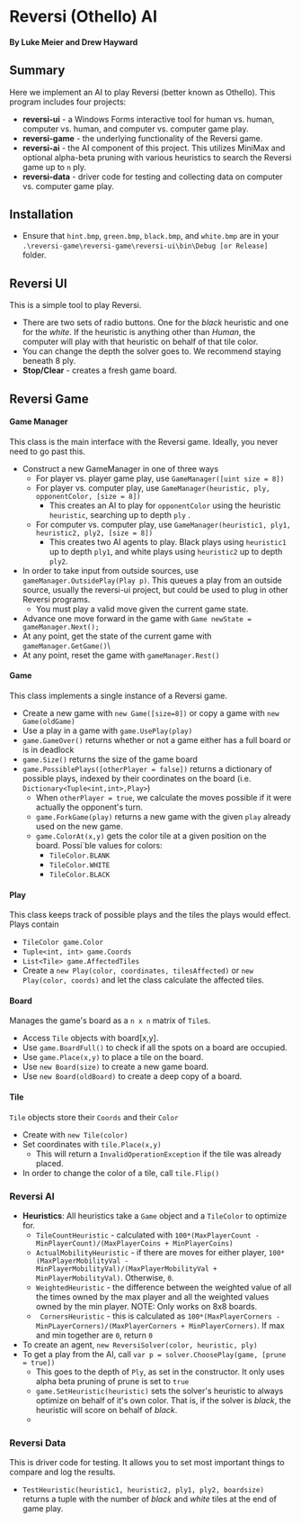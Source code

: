 

# Reversi (Othello) AI
#### By Luke Meier and Drew Hayward

## Summary
Here we implement an AI to play Reversi (better known as Othello).
This program includes four projects:
* **reversi-ui** - a Windows Forms interactive tool for human vs. human, computer vs. human, and computer vs. computer game play.  
* **reversi-game** - the underlying functionality of the Reversi game.  
* **reversi-ai** - the AI component of this project.  This utilizes MiniMax and optional alpha-beta pruning with various heuristics to search the Reversi game up to `n` ply.  
* **reversi-data** - driver code for testing and collecting data on computer vs. computer game play.  

## Installation
* Ensure that `hint.bmp`, `green.bmp`, `black.bmp`, and `white.bmp` are in your `.\reversi-game\reversi-game\reversi-ui\bin\Debug [or Release]` folder.  

## Reversi UI

This is a simple tool to play Reversi.  
* There are two sets of radio buttons.  One for the *black* heuristic and one for the *white*.  If the heuristic is anything other than *Human*, the computer will play with that heuristic on behalf of that tile color.  
* You can change the depth the solver goes to.  We recommend staying beneath 8 ply.  
* **Stop/Clear** - creates a fresh game board.  

## Reversi Game
#### Game Manager
This class is the main interface with the Reversi game.  Ideally, you never need to go past this.
* Construct a new GameManager in one of three ways
	* For player vs. player game play, use `GameManager([uint size = 8])` 
	* For player vs. computer play, use `GameManager(heuristic, ply, opponentColor, [size = 8])`
		* This creates an AI to play for `opponentColor` using the heuristic `heuristic`, searching up to depth `ply`	.
	* For computer vs. computer play, use `GameManager(heuristic1, ply1, heuristic2, ply2, [size = 8])`
		* This creates two AI agents to play.  Black plays using `heuristic1` up to depth `ply1`, and white plays using `heuristic2` up to depth `ply2`.
* In order to take input from outside sources, use `gameManager.OutsidePlay(Play p)`.  This queues a play from an outside source, usually the reversi-ui project, but could be used to plug in other Reversi programs.  
	* You must play a valid move given the current game state.
* Advance one move forward in the game with `Game newState = gameManager.Next();`
* At any point, get the state of the current game with `gameManager.GetGame()`\
* At any point, reset the game with `gameManager.Rest()`
#### Game
This class implements a single instance of a Reversi game.
* Create a new game with `new Game([size=8])` or copy a game with `new Game(oldGame)`
* Use a play in a game with `game.UsePlay(play)`
* `game.GameOver()` returns whether or not a game either has a full board or is in deadlock
* `game.Size()` returns the size of the game board
* `game.PossiblePlays([otherPlayer = false])` returns a dictionary of possible plays, indexed by their coordinates on the board (i.e. `Dictionary<Tuple<int,int>,Play>`)
	* When `otherPlayer = true`, we calculate the moves possible if it were actually the opponent's turn.  
	* `game.ForkGame(play)` returns a new game with the given `play` already used on the new game.
	* `game.ColorAt(x,y)` gets the color tile at a given position on the board.  Possi`ble values for colors:
		* `TileColor.BLANK`
		* `TileColor.WHITE`
		* `TileColor.BLACK`
#### Play
This class keeps track of possible plays and the tiles the plays would effect. 
Plays contain 
* `TileColor game.Color`
* `Tuple<int, int> game.Coords` 
* `List<Tile> game.AffectedTiles`
* Create a `new Play(color, coordinates, tilesAffected)` or `new Play(color, coords)` and let the class calculate the affected tiles.  
#### Board
Manages the game's board as a `n x n` matrix of `Tile`s.
* Access `Tile` objects with board[x,y].
* Use `game.BoardFull()` to check if all the spots on a board are occupied.
* Use `game.Place(x,y)` to place a tile on the board.
* Use `new Board(size)` to create a new game board.
* Use `new Board(oldBoard)` to create a deep copy of a board.
#### Tile
`Tile` objects store their `Coords` and their `Color`
* Create with `new Tile(color)`
* Set coordinates with `tile.Place(x,y)`
	* This will return a `InvalidOperationException` if the tile was already placed.
* In order to change the color of a tile, call `tile.Flip()`
### Reversi AI
* **Heuristics**:  All heuristics take a `Game` object and a `TileColor` to optimize for.  
	* `TileCountHeuristic` -  calculated with `100*(MaxPlayerCount - MinPlayerCount)/(MaxPlayerCoins + MinPlayerCoins)`
	* `ActualMobilityHeuristic` - if there are moves for either player, `100*(MaxPlayerMobilityVal - MinPlayerMobilityVal)/(MaxPlayerMobilityVal + MinPlayerMobilityVal)`.  Otherwise, `0`.
   * `WeightedHeuristic` - the difference between the weighted value of all the times owned by the max player and all the weighted values owned by the min player.  NOTE:  Only works on 8x8 boards.
   * ` CornersHeuristic` - this is calculated as `100*(MaxPlayerCorners - MinPLayerCorners)/(MaxPlayerCorners + MinPlayerCorners)`.  If max and min together are `0`, return `0`
* To create an agent, `new ReversiSolver(color, heuristic, ply)`
* To get a play from the AI, call `var p = solver.ChoosePlay(game, [prune = true])`
	* This goes to the depth of `Ply`, as set in the constructor.  It only uses alpha beta pruning of prune is set to `true`
	* `game.SetHeuristic(heuristic)` sets the solver's heuristic to always optimize on behalf of it's own color.  That is, if the solver is *black*, the heuristic will score on behalf of *black*.
	* 

### Reversi Data
This is driver code for testing.  It allows you to set most important things to compare and log the results.  
* `TestHeuristic(heuristic1, heuristic2, ply1, ply2, boardsize)` returns a tuple with the number of *black* and *white* tiles at the end of game play.   